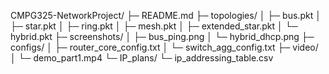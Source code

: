 CMPG325-NetworkProject/
├─ README.md
├─ topologies/
│  ├─ bus.pkt
│  ├─ star.pkt
│  ├─ ring.pkt
│  ├─ mesh.pkt
│  ├─ extended_star.pkt
│  └─ hybrid.pkt
├─ screenshots/
│  ├─ bus_ping.png
│  └─ hybrid_dhcp.png
├─ configs/
│  ├─ router_core_config.txt
│  └─ switch_agg_config.txt
├─ video/
│  └─ demo_part1.mp4
└─ IP_plans/
   └─ ip_addressing_table.csv
